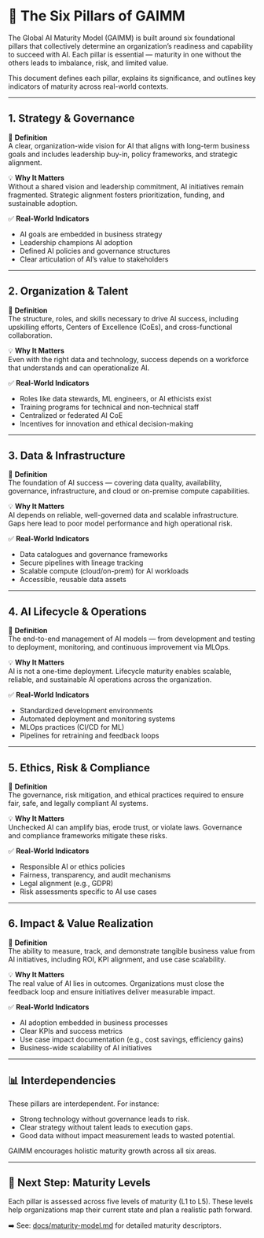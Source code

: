 # 🧱 The Six Pillars of GAIMM

The Global AI Maturity Model (GAIMM) is built around six foundational pillars that collectively determine an organization’s readiness and capability to succeed with AI. Each pillar is essential — maturity in one without the others leads to imbalance, risk, and limited value.

This document defines each pillar, explains its significance, and outlines key indicators of maturity across real-world contexts.

---

## 1. Strategy & Governance

📌 **Definition**  
A clear, organization-wide vision for AI that aligns with long-term business goals and includes leadership buy-in, policy frameworks, and strategic alignment.

💡 **Why It Matters**  
Without a shared vision and leadership commitment, AI initiatives remain fragmented. Strategic alignment fosters prioritization, funding, and sustainable adoption.

✅ **Real-World Indicators**  
- AI goals are embedded in business strategy  
- Leadership champions AI adoption  
- Defined AI policies and governance structures  
- Clear articulation of AI’s value to stakeholders  

---

## 2. Organization & Talent

📌 **Definition**  
The structure, roles, and skills necessary to drive AI success, including upskilling efforts, Centers of Excellence (CoEs), and cross-functional collaboration.

💡 **Why It Matters**  
Even with the right data and technology, success depends on a workforce that understands and can operationalize AI.

✅ **Real-World Indicators**  
- Roles like data stewards, ML engineers, or AI ethicists exist  
- Training programs for technical and non-technical staff  
- Centralized or federated AI CoE  
- Incentives for innovation and ethical decision-making  

---

## 3. Data & Infrastructure

📌 **Definition**  
The foundation of AI success — covering data quality, availability, governance, infrastructure, and cloud or on-premise compute capabilities.

💡 **Why It Matters**  
AI depends on reliable, well-governed data and scalable infrastructure. Gaps here lead to poor model performance and high operational risk.

✅ **Real-World Indicators**  
- Data catalogues and governance frameworks  
- Secure pipelines with lineage tracking  
- Scalable compute (cloud/on-prem) for AI workloads  
- Accessible, reusable data assets  

---

## 4. AI Lifecycle & Operations

📌 **Definition**  
The end-to-end management of AI models — from development and testing to deployment, monitoring, and continuous improvement via MLOps.

💡 **Why It Matters**  
AI is not a one-time deployment. Lifecycle maturity enables scalable, reliable, and sustainable AI operations across the organization.

✅ **Real-World Indicators**  
- Standardized development environments  
- Automated deployment and monitoring systems  
- MLOps practices (CI/CD for ML)  
- Pipelines for retraining and feedback loops  

---

## 5. Ethics, Risk & Compliance

📌 **Definition**  
The governance, risk mitigation, and ethical practices required to ensure fair, safe, and legally compliant AI systems.

💡 **Why It Matters**  
Unchecked AI can amplify bias, erode trust, or violate laws. Governance and compliance frameworks mitigate these risks.

✅ **Real-World Indicators**  
- Responsible AI or ethics policies  
- Fairness, transparency, and audit mechanisms  
- Legal alignment (e.g., GDPR)  
- Risk assessments specific to AI use cases  

---

## 6. Impact & Value Realization

📌 **Definition**  
The ability to measure, track, and demonstrate tangible business value from AI initiatives, including ROI, KPI alignment, and use case scalability.

💡 **Why It Matters**  
The real value of AI lies in outcomes. Organizations must close the feedback loop and ensure initiatives deliver measurable impact.

✅ **Real-World Indicators**  
- AI adoption embedded in business processes  
- Clear KPIs and success metrics  
- Use case impact documentation (e.g., cost savings, efficiency gains)  
- Business-wide scalability of AI initiatives  

---

## 📊 Interdependencies

These pillars are interdependent. For instance:  
- Strong technology without governance leads to risk.  
- Clear strategy without talent leads to execution gaps.  
- Good data without impact measurement leads to wasted potential.

GAIMM encourages holistic maturity growth across all six areas.

---

## 🧭 Next Step: Maturity Levels

Each pillar is assessed across five levels of maturity (L1 to L5). These levels help organizations map their current state and plan a realistic path forward.

➡️ See: [docs/maturity-model.md](docs/maturity-model.md) for detailed maturity descriptors.
